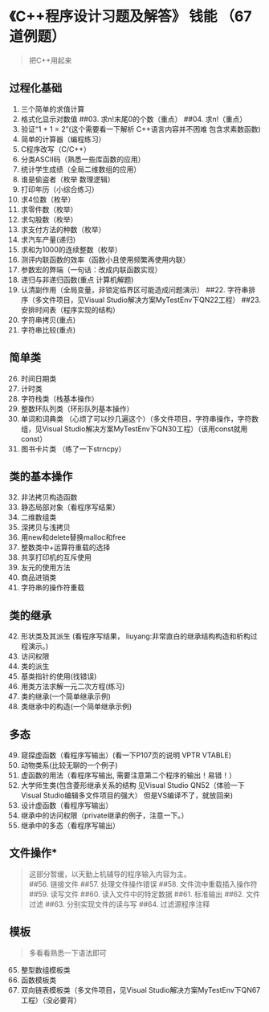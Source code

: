 # 《C++程序设计习题及解答》 钱能 （67道例题）
>把C++用起来
## 过程化基础
01. 三个简单的求值计算
02. 格式化显示对数值
##03. 求n!末尾0的个数（重点）
##04. 求n!（重点）
05. 验证“1 + 1 = 2”(这个需要看一下解析 C++语言内容并不困难 包含求素数函数)
06. 简单的计算器（编程练习）
07. C程序改写（C/C++）
08. 分类ASCII码（熟悉一些库函数的应用）
09. 统计学生成绩（全局二维数组的应用）
10. 谁是偷盗者（枚举 数理逻辑）
11. 打印年历（小综合练习）
12. 求4位数（枚举）
13. 求零件数（枚举）
14. 求勾股数（枚举）
15. 求支付方法的种数（枚举）
16. 求汽车产量(递归)
17. 求和为1000的连续整数（枚举）
18. 测评内联函数的效率（函数小且使用频繁再使用内联）
19. 参数宏的弊端（一句话：改成内联函数实现）
20. 递归与非递归函数(重点 计算机解题)
21. 认清副作用（全局变量，非锁定临界区可能造成问题演示）
##22. 字符串排序（多文件项目，见Visual Studio解决方案MyTestEnv下QN22工程）
##23. 安排时间表（程序实现的结构）
24. 字符串拷贝(重点)
25. 字符串比较(重点)

## 简单类
26. 时间日期类
27. 计时类
28. 字符栈类（栈基本操作）
29. 整数环队列类（环形队列基本操作）
30. 单词和词典类  （心烦了可以抄几遍这个）（多文件项目，字符串操作，字符数组，见Visual Studio解决方案MyTestEnv下QN30工程）（该用const就用const）
31. 图书卡片类 （练了一下strncpy）   

## 类的基本操作
32. 非法拷贝构造函数
33. 静态局部对象（看程序写结果）
34. 二维数组类
35. 深拷贝与浅拷贝
36. 用new和delete替换malloc和free
37. 整数类中+运算符重载的选择
38. 共享打印机的互斥使用
39. 友元的使用方法
40. 商品进销类
41. 字符串的操作符重载

## 类的继承
42. 形状类及其派生 (看程序写结果， liuyang:非常直白的继承结构构造和析构过程演示。)
43. 访问权限
44. 类的派生
45. 基类指针的使用(找错误)
46. 用类方法求解一元二次方程(练习)
47. 类的继承(一个简单继承示例)
48. 类继承中的构造(一个简单继承示例)

## 多态
49. 窥探虚函数（看程序写输出）(看一下P107页的说明 VPTR VTABLE)
50. 动物类系(比较无聊的一个例子)
51. 虚函数的用法（看程序写输出, 需要注意第二个程序的输出！易错！）
52. 大学师生类(包含菱形继承关系的结构 见Visual Studio QN52（体验一下Visual Studio编辑多文件项目的强大） 但是VS编译不了，就放回来)
53. 设计虚函数（看程序写输出）
54. 继承中的访问权限（private继承的例子，注意一下。）
55. 继承中的多态（看程序写输出）

## 文件操作*
>这部分暂缓，以天勤上机辅导的程序输入内容为主。  
##56. 链接文件
##57. 处理文件操作错误
##58. 文件流中重载插入操作符
##59. 读写文件
##60. 读入文件中的特定数据
##61. 标准输出
##62. 文件过滤
##63. 分别实现文件的读与写
##64. 过滤源程序注释

## 模板
>多看看熟悉一下语法即可
65. 整型数组模板类
66. 函数模板类
67. 双向链表模板类（多文件项目，见Visual Studio解决方案MyTestEnv下QN67工程）（没必要背）             